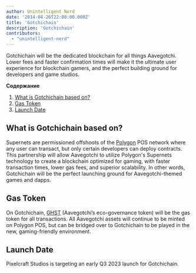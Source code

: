 ```yaml
---
author: Unintelligent Nerd
date: '2014-04-26T22:00:00.000Z'
title: 'Gotchichain'
description: 'Gotchichain'
contributors:
  - "unintelligent-nerd"
---
```


Gotchichain will be the dedicated blockchain for all things Aavegotchi. Lower fees and faster confirmation times will make it the ultimate user experience for blockchain gamers, and the perfect building ground for developers and game studios.

<div class="contentsBox">

**Содержание**

<ol>
<li><a href=#what-is-gotchichain-based-on->What is Gotchichain based on?</a></li>
<li><a href=#gas-token>Gas Token</a></li>
<li><a href=#launch-date>Launch Date</a></li>
</ol>

</div>

## What is Gotchichain based on?

Supernets are permissioned offshoots of the [Polygon](/polygon) POS network where any user can transact, but only certain developers can deploy contracts. This partnership will allow Aavegotchi to utilize Polygon's Supernets technology to create a blockchain optimized for gaming, with faster transaction times, lower gas fees, and superior scalability. In other words, Gotchichain will be the perfect launching ground for Aavegotchi-themed games and dapps.

## Gas Token

On Gotchichain, [GHST](/ghst) (Aavegotchi’s eco-governance token) will be the gas token for all transactions. All Aavegotchi assets will continue to be minted on Polygon POS, but can be bridged over to Gotchichain to be played in the new, gaming-friendly environment.

## Launch Date

Pixelcraft Studios is targeting an early Q3 2023 launch for Gotchichain.